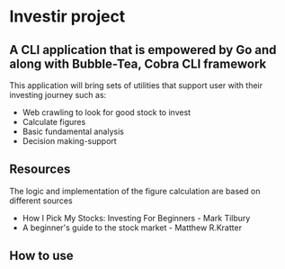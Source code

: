 # Investir project
 
## A CLI application that is empowered by Go and along with Bubble-Tea, Cobra CLI framework

This application will bring sets of utilities that support user with their investing journey such as:

* Web crawling to look for good stock to invest
* Calculate figures
* Basic fundamental analysis 
* Decision making-support

## Resources

The logic and implementation of the figure calculation are based on different sources

* How I Pick My Stocks: Investing For Beginners - Mark Tilbury
* A beginner's guide to the stock market - Matthew R.Kratter

## How to use



